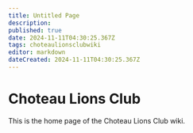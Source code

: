 ```yaml
---
title: Untitled Page
description: 
published: true
date: 2024-11-11T04:30:25.367Z
tags: choteaulionsclubwiki
editor: markdown
dateCreated: 2024-11-11T04:30:25.367Z
---
```


# Choteau Lions Club
This is the home page of the Choteau Lions Club wiki.